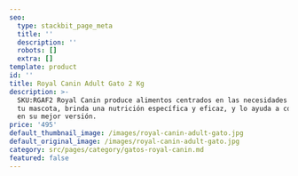 ```yaml
---
seo:
  type: stackbit_page_meta
  title: ''
  description: ''
  robots: []
  extra: []
template: product
id: ''
title: Royal Canin Adult Gato 2 Kg
description: >-
  SKU:RGAF2 Royal Canin produce alimentos centrados en las necesidades únicas de
  tu mascota, brinda una nutrición específica y eficaz, y lo ayuda a convertirse
  en su mejor versión.
price: '495'
default_thumbnail_image: /images/royal-canin-adult-gato.jpg
default_original_image: /images/royal-canin-adult-gato.jpg
category: src/pages/category/gatos-royal-canin.md
featured: false
---
```

